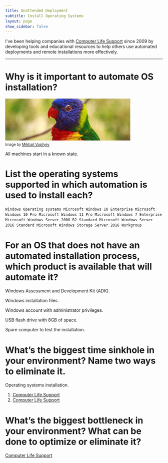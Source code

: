 ```yaml
---
title: Unattended Deployment
subtitle: Install Operating Systems
layout: page
show_sidebar: false
---
```


I've been helping companies with [Computer Life Support](https://bertlandh.github.io/) since 2009 by developing tools and educational resources to help others use automated deployments and remote installations more effectively.

------

# Why is it important to automate OS installation?

<img src="/img/ac_bird.jpg" alt="Audubon Core parrot" width="400"><br/>
<small>Image by <a href="https://unsplash.com/photos/gGC63oug3iY">Mikhail Vasilyev</a></small>


All machines start in a known state.


# List the operating systems supported in which automation is used to install each?

`Windows Operating systems
Microsoft Windows 10 Enterprise
Microsoft Windows 10 Pro
Microsoft Windows 11 Pro
Microsoft Windows 7 Enterprise
Microsoft Windows Server 2008 R2 Standard
Microsoft Windows Server 2016 Standard
Microsoft Windows Storage Server 2016 Workgroup` 

# For an OS that does not have an automated installation process, which product is available that will automate it?

Windows Assessment and Development Kit (ADK).

Windows installation files.

Windows account with administrator privileges.

USB flash drive with 8GB of space.

Spare computer to test the installation.


# What’s the biggest time sinkhole in your environment? Name two ways to eliminate it.

Operating systems installation.
1. [Computer Life Support](https://bertlandh.github.io/)
2. [Computer Life Support](https://bertlandh.github.io/)



# What’s the biggest bottleneck in your environment? What can be done to optimize or eliminate it?

[Computer Life Support](https://bertlandh.github.io/)